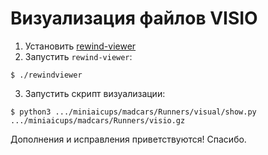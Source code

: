 # Визуализация файлов VISIO

1. Установить [rewind-viewer](https://github.com/kswaldemar/rewind-viewer#build)
2. Запустить `rewind-viewer`:

```
$ ./rewindviewer
```

3. Запустить скрипт визуализации:

```
$ python3 .../miniaicups/madcars/Runners/visual/show.py .../miniaicups/madcars/Runners/visio.gz
```

Дополнения и исправления приветствуются! Спасибо.
